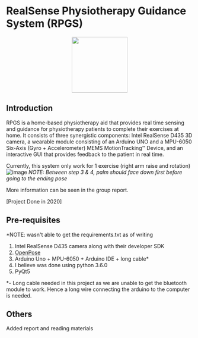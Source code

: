 # RealSense Physiotherapy Guidance System (RPGS)
<p align="center">
  <img width="150" height="150" src="https://user-images.githubusercontent.com/84503515/119081935-9f133f00-ba2f-11eb-8483-a9cad97136bf.png">
</p>

## Introduction
RPGS is a home-based physiotherapy aid that provides real time sensing and guidance for physiotherapy patients to complete their exercises at home. It consists of three synergistic components: Intel RealSense D435 3D camera, a wearable module consisting of an Arduino UNO and a MPU-6050 Six-Axis (Gyro + Accelerometer) MEMS MotionTracking™ Device, and an interactive GUI that provides feedback to the patient in real time.

Currently, this system only work for 1 exercise (right arm raise and rotation)
![image](https://user-images.githubusercontent.com/84503515/119089767-4185ef00-ba3d-11eb-9747-ad3def3d8385.png)
*NOTE: Between step 3 & 4, palm should face down first before going to the ending pose*

More information can be seen in the group report.

[Project Done in 2020]

## Pre-requisites
*NOTE: wasn't able to get the requirements.txt as of writing
1) Intel RealSense D435 camera along with their developer SDK
2) [OpenPose](https://github.com/CMU-Perceptual-Computing-Lab/openpose)
3) Arduino Uno + MPU-6050 + Arduino IDE + long cable*
4) I believe was done using python 3.6.0
5) PyQt5

*- Long cable needed in this project as we are unable to get the bluetooth module to work. Hence a long wire connecting the arduino to the computer is needed.

## Others
Added report and reading materials
